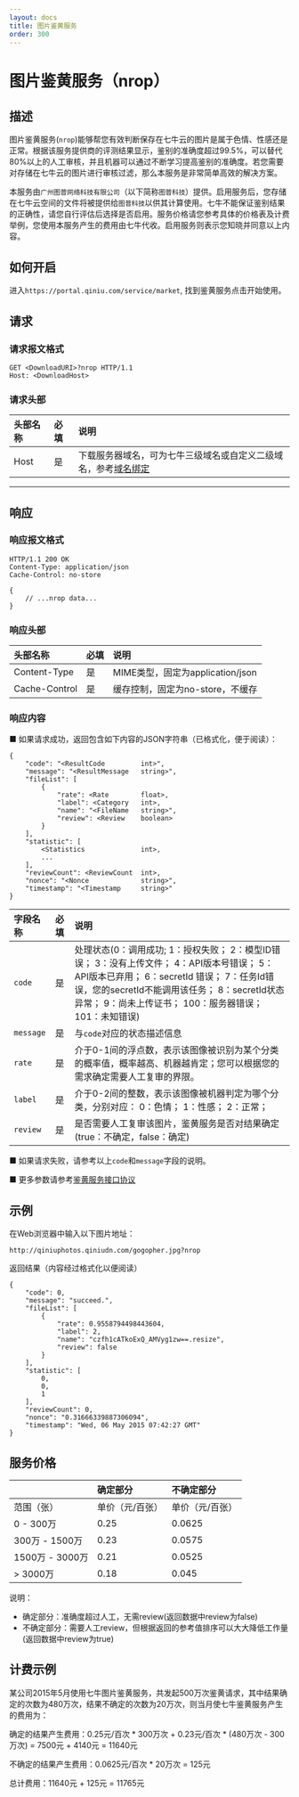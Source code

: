 ```yaml
---
layout: docs
title: 图片鉴黄服务
order: 300
---
```


<a id="nrop"></a>
# 图片鉴黄服务（nrop）

<a id="nrop-description"></a>
## 描述

图片鉴黄服务(`nrop`)能够帮您有效判断保存在七牛云的图片是属于色情、性感还是正常。根据该服务提供商的评测结果显示，鉴别的准确度超过99.5%，可以替代80%以上的人工审核，并且机器可以通过不断学习提高鉴别的准确度。若您需要对存储在七牛云的图片进行审核过滤，那么本服务是非常简单高效的解决方案。

本服务由`广州图普网络科技有限公司`（以下简称`图普科技`）提供。启用服务后，您存储在七牛云空间的文件将被提供给`图普科技`以供其计算使用。七牛不能保证鉴别结果的正确性，请您自行评估后选择是否启用。服务价格请您参考具体的价格表及计费举例，您使用本服务产生的费用由七牛代收。启用服务则表示您知晓并同意以上内容。

<a id="nrop-open"></a>
## 如何开启

进入`https://portal.qiniu.com/service/market`, 找到鉴黄服务点击开始使用。

<a id="nrop-request"></a>
## 请求

<a id="nrop-request-syntax"></a>
### 请求报文格式

```
GET <DownloadURI>?nrop HTTP/1.1
Host: <DownloadHost>
```

<a id="nrop-request-header"></a>
### 请求头部

头部名称         | 必填 | 说明
:------------- | :--- | :------------------------------------------
Host           | 是   | 下载服务器域名，可为七牛三级域名或自定义二级域名，参考[域名绑定](http://kb.qiniu.com/53a48154 "域名绑定")

---

<a id="nrop-response"></a>
## 响应

<a id="nrop-response-syntax"></a>
### 响应报文格式

```
HTTP/1.1 200 OK
Content-Type: application/json
Cache-Control: no-store

{
    // ...nrop data...
}
```

<a id="nrop-response-header"></a>
### 响应头部

头部名称       | 必填 | 说明
:------------- | :--- | :------------------------------------------
Content-Type   | 是   | MIME类型，固定为application/json
Cache-Control  | 是   | 缓存控制，固定为no-store，不缓存

<a id="nrop-response-content"></a>
### 响应内容

■ 如果请求成功，返回包含如下内容的JSON字符串（已格式化，便于阅读）：  

```
{
	"code": "<ResultCode         int>",
	"message": "<ResultMessage   string>",
	"fileList": [
		{
			"rate": <Rate        float>,
			"label": <Category   int>,
			"name": "<FileName   string>",
			"review": <Review    boolean>
		}
	],
	"statistic": [
		<Statistics              int>,
		...
	],
	"reviewCount": <ReviewCount  int>,
	"nonce": "<Nonce             string>",
	"timestamp": "<Timestamp     string>"
}
```

字段名称        | 必填 | 说明                              
:------------ | :--- | :--------------------------------------------------------------------
`code`        | 是   | 处理状态(0：调用成功; 1：授权失败； 2：模型ID错误； 3：没有上传文件； 4：API版本号错误； 5：API版本已弃用； 6：secretId 错误； 7：任务Id错误，您的secretId不能调用该任务； 8：secretId状态异常； 9：尚未上传证书； 100：服务器错误； 101：未知错误)
`message`     | 是   | 与`code`对应的状态描述信息
`rate`        | 是   | 介于0-1间的浮点数，表示该图像被识别为某个分类的概率值，概率越高、机器越肯定；您可以根据您的需求确定需要人工复审的界限。
`label`       | 是   | 介于0-2间的整数，表示该图像被机器判定为哪个分类，分别对应： 0：色情； 1：性感； 2：正常；
`review`      | 是   | 是否需要人工复审该图片，鉴黄服务是否对结果确定(true：不确定，false：确定)

■ 如果请求失败，请参考以上`code`和`message`字段的说明。

■ 更多参数请参考[鉴黄服务接口协议](http://kb.qiniu.com/5qwcwawm "鉴黄服务接口协议")

<a id="nrop-samples"></a>
## 示例

在Web浏览器中输入以下图片地址：  

```
http://qiniuphotos.qiniudn.com/gogopher.jpg?nrop
```

返回结果（内容经过格式化以便阅读）  

```
{
	"code": 0,
	"message": "succeed.",
	"fileList": [
		{
			"rate": 0.9558794498443604,
			"label": 2,
			"name": "czfh1cATkoExQ_AMVyg1zw==.resize",
			"review": false
		}
	],
	"statistic": [
		0,
		0,
		1
	],
	"reviewCount": 0,
	"nonce": "0.31666339887306094",
	"timestamp": "Wed, 06 May 2015 07:42:27 GMT"
}
```

<a id="nrop-price"></a>
## 服务价格

|                 | 确定部分      | 不确定部分       |
:---------------- | :------------ | :------------ |
|      范围（张）   | 单价（元/百张） | 单价（元/百张）  |
| 0 - 300万        |     0.25     |    0.0625     |
| 300万 - 1500万   |     0.23     |   0.0575       |
| 1500万 - 3000万  |     0.21     |    0.0525      |
| > 3000万         |     0.18     |    0.045      |

说明：

 * 确定部分：准确度超过人工，无需review(返回数据中review为false)
 * 不确定部分：需要人工review，但根据返回的参考值排序可以大大降低工作量(返回数据中review为true)

<a id="nrop-pirce-example"></a>
## 计费示例

某公司2015年5月使用七牛图片鉴黄服务，共发起500万次鉴黄请求，其中结果确定的次数为480万次，结果不确定的次数为20万次，则当月使七牛鉴黄服务产生的费用为：

确定的结果产生费用：0.25元/百次 * 300万次 + 0.23元/百次 * (480万次 - 300万次) = 7500元 + 4140元 = 11640元

不确定的结果产生费用：0.0625元/百次 * 20万次 = 125元

总计费用：11640元 + 125元 = 11765元
